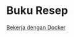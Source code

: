 # Buku Resep

[Bekerja dengan Docker](Buku%20Resep%2027745665711c48b597c9d48793b4ba48/Bekerja%20dengan%20Docker%2073818969216b46718c37cef52a9d69d8.md)
